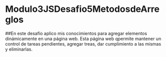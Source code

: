 # Modulo3JSDesafio5MetodosdeArreglos

##En este desafío aplico mis conocimientos para agregar elementos dinámicamente en una página web. Esta página
web qpermite mantener un control de tareas pendientes, agregar treas, dar cumplimiento a las mismas y eliminarlas.
